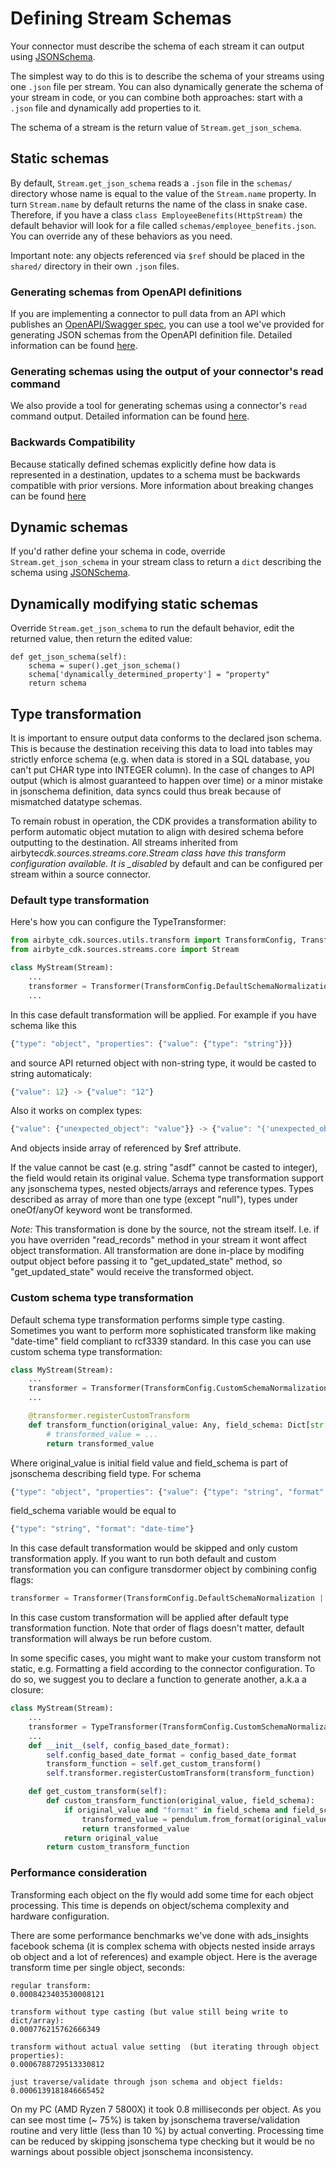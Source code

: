 # Defining Stream Schemas

Your connector must describe the schema of each stream it can output using [JSONSchema](https://json-schema.org).

The simplest way to do this is to describe the schema of your streams using one `.json` file per stream. You can also dynamically generate the schema of your stream in code, or you can combine both approaches: start with a `.json` file and dynamically add properties to it.

The schema of a stream is the return value of `Stream.get_json_schema`.

## Static schemas

By default, `Stream.get_json_schema` reads a `.json` file in the `schemas/` directory whose name is equal to the value of the `Stream.name` property. In turn `Stream.name` by default returns the name of the class in snake case. Therefore, if you have a class `class EmployeeBenefits(HttpStream)` the default behavior will look for a file called `schemas/employee_benefits.json`. You can override any of these behaviors as you need.

Important note: any objects referenced via `$ref` should be placed in the `shared/` directory in their own `.json` files.

### Generating schemas from OpenAPI definitions

If you are implementing a connector to pull data from an API which publishes an [OpenAPI/Swagger spec](https://swagger.io/specification/), you can use a tool we've provided for generating JSON schemas from the OpenAPI definition file. Detailed information can be found [here](https://github.com/airbytehq/airbyte/tree/master/tools/openapi2jsonschema/).

### Generating schemas using the output of your connector's read command

We also provide a tool for generating schemas using a connector's `read` command output. Detailed information can be found [here](https://github.com/airbytehq/airbyte/tree/master/tools/schema_generator/).

### Backwards Compatibility

Because statically defined schemas explicitly define how data is represented in a destination, updates to a schema must be backwards compatible with prior versions. More information about breaking changes can be found [here](../best-practices.md#schema-breaking-changes)

## Dynamic schemas

If you'd rather define your schema in code, override `Stream.get_json_schema` in your stream class to return a `dict` describing the schema using [JSONSchema](https://json-schema.org).

## Dynamically modifying static schemas

Override `Stream.get_json_schema` to run the default behavior, edit the returned value, then return the edited value:

```text
def get_json_schema(self):
    schema = super().get_json_schema()
    schema['dynamically_determined_property'] = "property"
    return schema
```

## Type transformation

It is important to ensure output data conforms to the declared json schema. This is because the destination receiving this data to load into tables may strictly enforce schema \(e.g. when data is stored in a SQL database, you can't put CHAR type into INTEGER column\). In the case of changes to API output \(which is almost guaranteed to happen over time\) or a minor mistake in jsonschema definition, data syncs could thus break because of mismatched datatype schemas.

To remain robust in operation, the CDK provides a transformation ability to perform automatic object mutation to align with desired schema before outputting to the destination. All streams inherited from airbyte*cdk.sources.streams.core.Stream class have this transform configuration available. It is \_disabled* by default and can be configured per stream within a source connector.

### Default type transformation

Here's how you can configure the TypeTransformer:

```python
from airbyte_cdk.sources.utils.transform import TransformConfig, Transformer
from airbyte_cdk.sources.streams.core import Stream

class MyStream(Stream):
    ...
    transformer = Transformer(TransformConfig.DefaultSchemaNormalization)
    ...
```

In this case default transformation will be applied. For example if you have schema like this

```javascript
{"type": "object", "properties": {"value": {"type": "string"}}}
```

and source API returned object with non-string type, it would be casted to string automaticaly:

```javascript
{"value": 12} -> {"value": "12"}
```

Also it works on complex types:

```javascript
{"value": {"unexpected_object": "value"}} -> {"value": "{'unexpected_object': 'value'}"}
```

And objects inside array of referenced by $ref attribute.

If the value cannot be cast \(e.g. string "asdf" cannot be casted to integer\), the field would retain its original value. Schema type transformation support any jsonschema types, nested objects/arrays and reference types. Types described as array of more than one type \(except "null"\), types under oneOf/anyOf keyword wont be transformed.

_Note:_ This transformation is done by the source, not the stream itself. I.e. if you have overriden "read_records" method in your stream it wont affect object transformation. All transformation are done in-place by modifing output object before passing it to "get_updated_state" method, so "get_updated_state" would receive the transformed object.

### Custom schema type transformation

Default schema type transformation performs simple type casting. Sometimes you want to perform more sophisticated transform like making "date-time" field compliant to rcf3339 standard. In this case you can use custom schema type transformation:

```python
class MyStream(Stream):
    ...
    transformer = Transformer(TransformConfig.CustomSchemaNormalization)
    ...

    @transformer.registerCustomTransform
    def transform_function(original_value: Any, field_schema: Dict[str, Any]) -> Any:
        # transformed_value = ...
        return transformed_value
```

Where original_value is initial field value and field_schema is part of jsonschema describing field type. For schema

```javascript
{"type": "object", "properties": {"value": {"type": "string", "format": "date-time"}}}
```

field_schema variable would be equal to

```javascript
{"type": "string", "format": "date-time"}
```

In this case default transformation would be skipped and only custom transformation apply. If you want to run both default and custom transformation you can configure transdormer object by combining config flags:

```python
transformer = Transformer(TransformConfig.DefaultSchemaNormalization | TransformConfig.CustomSchemaNormalization)
```

In this case custom transformation will be applied after default type transformation function. Note that order of flags doesn't matter, default transformation will always be run before custom.

In some specific cases, you might want to make your custom transform not static, e.g. Formatting a field according to the connector configuration.
To do so, we suggest you to declare a function to generate another, a.k.a a closure:

```python
class MyStream(Stream):
    ...
    transformer = TypeTransformer(TransformConfig.CustomSchemaNormalization)
    ...
    def __init__(self, config_based_date_format):
        self.config_based_date_format = config_based_date_format
        transform_function = self.get_custom_transform()
        self.transformer.registerCustomTransform(transform_function)

    def get_custom_transform(self):
        def custom_transform_function(original_value, field_schema):
            if original_value and "format" in field_schema and field_schema["format"] == "date":
                transformed_value = pendulum.from_format(original_value, self.config_based_date_format).to_date_string()
                return transformed_value
            return original_value
        return custom_transform_function
```

### Performance consideration

Transforming each object on the fly would add some time for each object processing. This time is depends on object/schema complexity and hardware configuration.

There are some performance benchmarks we've done with ads_insights facebook schema \(it is complex schema with objects nested inside arrays ob object and a lot of references\) and example object. Here is the average transform time per single object, seconds:

```text
regular transform:
0.0008423403530008121

transform without type casting (but value still being write to dict/array):
0.000776215762666349

transform without actual value setting  (but iterating through object properties):
0.0006788729513330812

just traverse/validate through json schema and object fields:
0.0006139181846665452
```

On my PC \(AMD Ryzen 7 5800X\) it took 0.8 milliseconds per object. As you can see most time \(~ 75%\) is taken by jsonschema traverse/validation routine and very little \(less than 10 %\) by actual converting. Processing time can be reduced by skipping jsonschema type checking but it would be no warnings about possible object jsonschema inconsistency.
